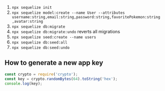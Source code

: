 1. `npx sequelize init`
2. `npx sequelize model:create --name User --attributes username:string,email:string,password:string,favoritePokemon:string,avatar:string`
3. `npx sequelize db:migrate`
4. `npx sequelize db:migrate:undo` reverts all migrations
5. `npx sequelize seed:create --name users`
6. `npx sequelize db:seed:all`
7. `npx sequelize db:seed:undo`

## How to generate a new app key

```js
const crypto = require('crypto');
const key = crypto.randomBytes(64).toString('hex');
console.log(key);
```
